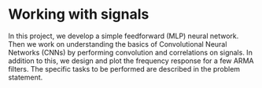 # Working with signals 
In this project, we develop a simple feedforward (MLP) neural network. Then we work on understanding the basics of Convolutional Neural Networks (CNNs) by performing convolution and correlations on signals.
In addition to this, we design and plot the frequency response for a few ARMA filters. The specific tasks to be performed are described in the problem statement.
